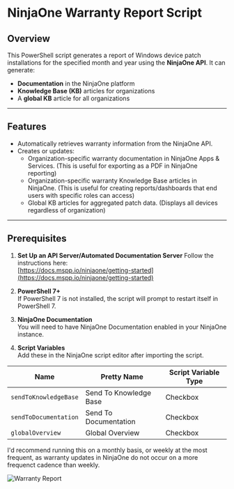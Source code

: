 # **NinjaOne Warranty Report Script**

## **Overview**
This PowerShell script generates a report of Windows device patch installations for the specified month and year using the **NinjaOne API**. It can generate:
- **Documentation** in the NinjaOne platform
- **Knowledge Base (KB)** articles for organizations
- A **global KB** article for all organizations

---

## **Features**
- Automatically retrieves warranty information from the NinjaOne API.
- Creates or updates:
  - Organization-specific warranty documentation in NinjaOne Apps & Services. (This is useful for exporting as a PDF in NinjaOne reporting)
  - Organization-specific warranty Knowledge Base articles in NinjaOne. (This is useful for creating reports/dashboards that end users with specific roles can access)
  - Global KB articles for aggregated patch data. (Displays all devices regardless of organization)

---

## Prerequisites

1. **Set Up an API Server/Automated Documentation Server**
   Follow the instructions here:  
   [https://docs.mspp.io/ninjaone/getting-started](https://docs.mspp.io/ninjaone/getting-started)

2. **PowerShell 7+**  
   If PowerShell 7 is not installed, the script will prompt to restart itself in PowerShell 7.

3. **NinjaOne Documentation**  
   You will need to have NinjaOne Documentation enabled in your NinjaOne instance.

4. **Script Variables**  
   Add these in the NinjaOne script editor after importing the script.


| Name  | Pretty Name            | Script Variable Type   |
|------------------------|------------------------|--------|
| `sendToKnowledgeBase`  | Send To Knowledge Base | Checkbox |
| `sendToDocumentation`  | Send To Documentation  | Checkbox |
| `globalOverview`       | Global Overview        | Checkbox |

I'd recommend running this on a monthly basis, or weekly at the most frequent, as warranty updates in NinjaOne do not occur on a more frequenct cadence than weekly.

![Warranty Report](https://github.com/jeffhunterninja/NinjaOne-Scripts/blob/main/Warranty%20Reporting/warrantyreport.png)

